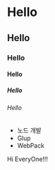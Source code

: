 # Hello
## Hello
### Hello
#### Hello
##### Hello
###### Hello

- 노드 개발
- Glup
- WebPack

Hi EveryOne!!!
